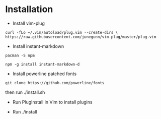 # Installation

- Install vim-plug

`curl -fLo ~/.vim/autoload/plug.vim --create-dirs \
    https://raw.githubusercontent.com/junegunn/vim-plug/master/plug.vim`

- Install instant-markdown

`pacman -S npm`

`npm -g install instant-markdown-d`

- Install powerline patched fonts

`git clone https://github.com/powerline/fonts`

then run ./install.sh

- Run PlugInstall in Vim to install plugins

- Run ./install
